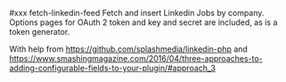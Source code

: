 #xxx fetch-linkedin-feed
Fetch and insert Linkedin Jobs by company. Options pages for OAuth 2 token and key and secret are included, as is a token generator. 

With help from 
https://github.com/splashmedia/linkedin-php
and
https://www.smashingmagazine.com/2016/04/three-approaches-to-adding-configurable-fields-to-your-plugin/#approach_3
